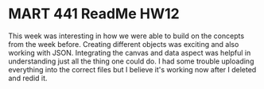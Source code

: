 # MART 441 ReadMe HW12

This week was interesting in how we were able to build on the concepts from the week before. Creating different objects was exciting and also working with JSON. Integrating the canvas and data aspect was helpful in understanding just all the thing one could do. I had some trouble uploading everything into the correct files but I believe it's working now after I deleted and redid it.
